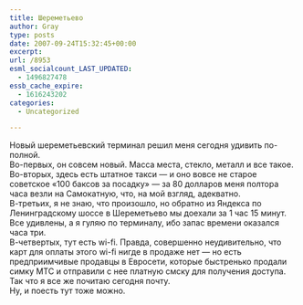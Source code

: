 ```yaml
---
title: Шереметьево
author: Gray
type: posts
date: 2007-09-24T15:32:45+00:00
excerpt:
url: /8953
esml_socialcount_LAST_UPDATED:
  - 1496827478
essb_cache_expire:
  - 1616243202
categories:
  - Uncategorized

---
```








Новый шереметьевский терминал решил меня сегодня удивить по-полной.  
Во-первых, он совсем новый. Масса места, стекло, металл и все такое.  
Во-вторых, здесь есть штатное такси &#8212; и оно вовсе не старое советское &#171;100 баксов за посадку&#187; &#8212; за 80 долларов меня полтора часа везли на Самокатную, что, на мой взгляд, адекватно.  
В-третьих, я не знаю, что произошло, но обратно из Яндекса по Ленинградскому шоссе в Шереметьево мы доехали за 1 час 15 минут. Все удивлены, а я гуляю по терминалу, ибо запас времени оказался часа три.  
В-четвертых, тут есть wi-fi. Правда, совершенно неудивительно, что карт для оплаты этого wi-fi нигде в продаже нет &#8212; но есть предприимчивые продавцы в Евросети, которые быстренько продали симку МТС и отправили с нее платную смску для получения доступа. Так что я все же почитаю сегодня почту.  
Ну, и поесть тут тоже можно.